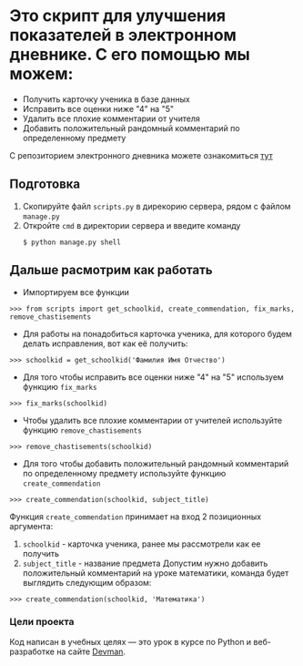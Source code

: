 # Это скрипт для улучшения показателей в электронном дневнике. С его помощью мы можем:
* Получить карточку ученика в базе данных
* Исправить все оценки ниже "4" на "5"
* Удалить все плохие комментарии от учителя
* Добавить положительный рандомный комментарий по определенному предмету

С репозиторием электронного дневника можете ознакомиться [тут](https://github.com/devmanorg/e-diary/tree/master)
   
## Подготовка
1. Скопируйте файл `scripts.py` в дирекорию сервера, рядом с файлом `manage.py`
2. Откройте `cmd` в директории сервера и введите команду
   ```
   $ python manage.py shell
   ```

## Дальше расмотрим как работать 

* Импортируем все функции
```
>>> from scripts import get_schoolkid, create_commendation, fix_marks, remove_chastisements
```

* Для работы на понадобиться карточка ученика, для которого будем делать исправления, вот как её получить:
```
>>> schoolkid = get_schoolkid('Фамилия Имя Отчество')
```

* Для того чтобы исправить все оценки ниже "4" на "5" используем функцию `fix_marks`  
```
>>> fix_marks(schoolkid)
```

* Чтобы удалить все плохие комментарии от учителей используйте функцию `remove_chastisements` 
```
>>> remove_chastisements(schoolkid)
```

* Для того чтобы добавить положительный рандомный комментарий по определенному предмету используйте функцию `create_commendation`
```
>>> create_commendation(schoolkid, subject_title)
```
Функция `create_commendation` принимает на вход 2 позиционных аргумента:
1. `schoolkid` - карточка ученика, ранее мы рассмотрели как ее получить
2. `subject_title` - название предмета
Допустим нужно добавить положительный комментарий на уроке математики, команда будет выглядить следующим образом:
```
>>> create_commendation(schoolkid, 'Математика')
```

### Цели проекта
Код написан в учебных целях — это урок в курсе по Python и веб-разработке на сайте [Devman](https://dvmn.org/).
